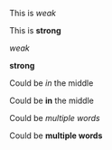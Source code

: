 This is _weak_

This is __strong__

_weak_

__strong__

Could be _in_ the middle

Could be __in__ the middle

Could be _multiple words_

Could be __multiple words__
